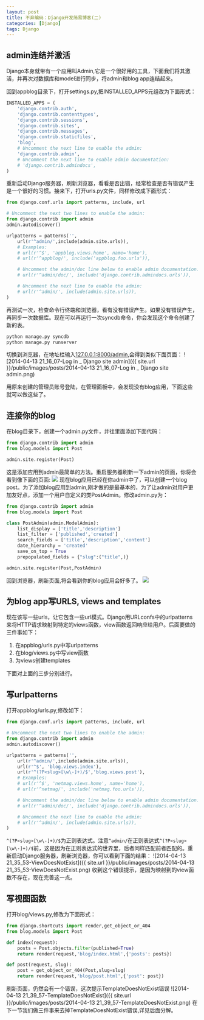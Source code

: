 ```yaml
---
layout: post
title: 不弃编码：Django开发简易博客(二)
categories: [Django]
tags: Django
---
```


## admin连结并激活
Django本身就带有一个应用叫Admin,它是一个很好用的工具，下面我们将其激活，并再次对数据库和model进行同步，将admin和blog app连结起来。

回到appblog目录下，打开settings.py,把INSTALLED_APPS元组改为下面形式：

```python
INSTALLED_APPS = (
    'django.contrib.auth',
    'django.contrib.contenttypes',
    'django.contrib.sessions',
    'django.contrib.sites',
    'django.contrib.messages',
    'django.contrib.staticfiles',
	'blog',
    # Uncomment the next line to enable the admin:
    'django.contrib.admin',
    # Uncomment the next line to enable admin documentation:
    # 'django.contrib.admindocs',
)
```
重新启动Django服务器，刷新浏览器，看看是否出错，经常检查是否有错误产生是一个很好的习惯。接来下，打开urls.py文件，同样修改成下面形式：

```python
from django.conf.urls import patterns, include, url

# Uncomment the next two lines to enable the admin:
from django.contrib import admin
admin.autodiscover()

urlpatterns = patterns('',
    url(r'^admin/',include(admin.site.urls)),
    # Examples:
    # url(r'^$', 'appblog.views.home', name='home'),
    # url(r'^appblog/', include('appblog.foo.urls')),

    # Uncomment the admin/doc line below to enable admin documentation:
    # url(r'^admin/doc/', include('django.contrib.admindocs.urls')),

    # Uncomment the next line to enable the admin:
    # url(r'^admin/', include(admin.site.urls)),
)

```
再测试一次，检查命令行终端和浏览器，看有没有错误产生。如果没有错误产生，再同步一次数据库。现在可以再运行一次syncdb命令，你会发现这个命令创建了新的表。

```sh
python manage.py syncdb
python manage.py runserver
```
切换到浏览器，在地址栏输入[127.0.0.1:8000/admin](http://127.0.0.1:8000/admin/),会得到类似下面页面：
![2014-04-13 21_16_07-Log in _ Django site admin]({{ site.url }}/public/images/posts/2014-04-13 21_16_07-Log in _ Django site admin.png)

用原来创建的管理员账号登陆，在管理面板中，会发现没有blog应用，下面这些就可以做这些了。

## 连接你的blog
在blog目录下，创建一个admin.py文件，并往里面添加下面代码：

```python
from django.contrib import admin
from blog.models import Post

admin.site.register(Post)
```
这是添加应用到admin最简单的方法。重启服务器刷新一下admin的页面，你将会看到像下面的页面:
![](http://images.cnitblog.com/blog/502877/201310/05215111-f96e5b35e26b47fcafb8801ab71c4132.jpg)
现在blog应用已经在你admin中了，可以创建一个blog post。为了添加blog应用到admin,刚才做的是最基本的，为了让admin对用户更加友好点，添加一个用户自定义的类PostAdmin。修改admin.py为：

```python
from django.contrib import admin
from blog.models import Post

class PostAdmin(admin.ModelAdmin):
    list_display = ['title','description']
    list_filter = ['published','created']
    search_fields = ['title','description','content']
    date_hierarchy = 'created'
    save_on_top = True
    prepopulated_fields = {"slug":("title",)}

admin.site.register(Post,PostAdmin)
```
回到浏览器，刷新页面,将会看到你的blog应用会好多了。
![](http://images.cnitblog.com/blog/502877/201310/05225357-dfa617e43eab4e91b9d754e108a37c8b.jpg)

## 为blog app写URLS, views and templates
现在该写一些urls，让它包含一些url模式。Django用URLconfs中的urlpatterns来将HTTP请求映射到特定的views函数，view函数返回响应给用户。后面要做的三件事如下：

1. 在appblog/urls.py中写urlpatterns
2. 在blog/views.py中写view函数
3. 为views创建templates

下面对上面的三步分别进行。

## 写urlpatterns
打开appblog/urls.py,修改如下：

```python
from django.conf.urls import patterns, include, url

# Uncomment the next two lines to enable the admin:
from django.contrib import admin
admin.autodiscover()

urlpatterns = patterns('',
    url(r'^admin/',include(admin.site.urls)),
    url(r'^$', 'blog.views.index'),
    url(r'^(?P<slug>[\w\-]+)/$','blog.views.post'),
    # Examples:
    # url(r'^$', 'netmag.views.home', name='home'),
    # url(r'^netmag/', include('netmag.foo.urls')),

    # Uncomment the admin/doc line below to enable admin documentation:
    # url(r'^admin/doc/', include('django.contrib.admindocs.urls')),

    # Uncomment the next line to enable the admin:
    # url(r'^admin/', include(admin.site.urls)),
)
```
`^(?P<slug>[\w\-]+)/$`为正则表达式。注意`^admin/`在正则表达式`^(?P<slug>[\w\-]+)/$`前，这是因为在正则表达式的世界里，后者同样匹配前者匹配的。重新启动Django服务器，刷新浏览器，你可以看到下面的结果：
![2014-04-13 21_35_53-ViewDoesNotExist]({{ site.url }}/public/images/posts/2014-04-13 21_35_53-ViewDoesNotExist.png)
收到这个错误提示，是因为映射到的view函数不存在，现在完善这一点。

## 写视图函数

打开blog/views.py,修改为下面形式：

```python
from django.shortcuts import render,get_object_or_404
from blog.models import Post

def index(request):
    posts = Post.objects.filter(published=True)
    return render(request,'blog/index.html',{'posts': posts})

def post(request, slug):
    post = get_object_or_404(Post,slug=slug)
    return render(request,'blog/post.html',{'post': post})
```
刷新页面，仍然会有一个错误，这次提示TemplateDoesNotExist错误
![2014-04-13 21_39_57-TemplateDoesNotExist]({{ site.url }}/public/images/posts/2014-04-13 21_39_57-TemplateDoesNotExist.png)
在下一节我们做三件事来去掉TemplateDoesNotExist错误,详见后面分解。
